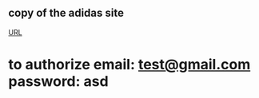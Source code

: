 ## copy of the adidas site <br>
[URL](https://abibas-next-js.vercel.app/) <br>
# to authorize email: test@gmail.com password: asd
